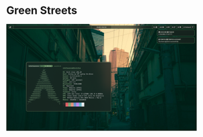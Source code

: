 # Green Streets
![Green Streets](https://github.com/stellaurora/dotfiles/blob/setup-pictures/greenstreets.png?raw=true)
